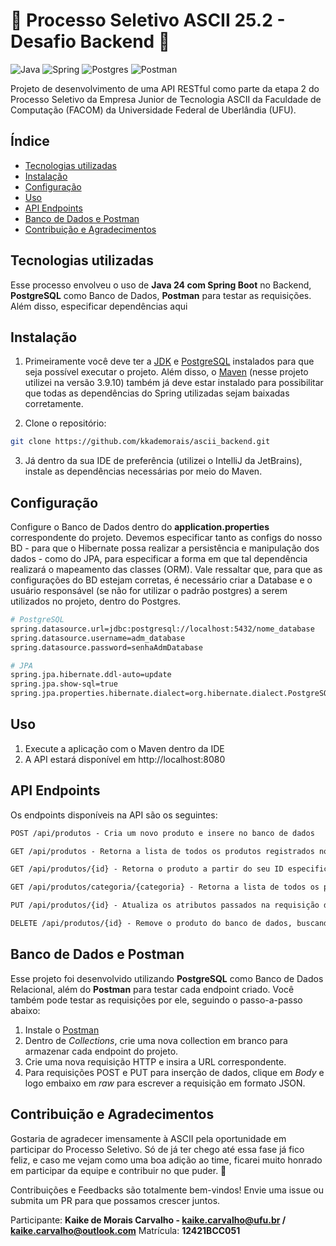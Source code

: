 # 🐧 Processo Seletivo ASCII 25.2 - Desafio Backend 🐧

![Java](https://img.shields.io/badge/java-%23ED8B00.svg?style=for-the-badge&logo=openjdk&logoColor=white)
![Spring](https://img.shields.io/badge/spring-%236DB33F.svg?style=for-the-badge&logo=spring&logoColor=white)
![Postgres](https://img.shields.io/badge/postgres-%23316192.svg?style=for-the-badge&logo=postgresql&logoColor=white)
![Postman](https://img.shields.io/badge/Postman-FF6C37?style=for-the-badge&logo=Postman&logoColor=white)


Projeto de desenvolvimento de uma API RESTful como parte da etapa 2 do Processo Seletivo da Empresa Junior de Tecnologia ASCII da Faculdade de Computação (FACOM) da Universidade Federal de Uberlândia (UFU).


## Índice
- [Tecnologias utilizadas](#tecnologias-utilizadas)
- [Instalação](#instalação)
- [Configuração](#configuração)
- [Uso](#uso)
- [API Endpoints](#api-endpoints)
- [Banco de Dados e Postman](#banco-de-dados-e-postman)
- [Contribuição e Agradecimentos](#contribuição-e-agradecimentos)


## Tecnologias utilizadas
Esse processo envolveu o uso de **Java 24 com Spring Boot** no Backend, **PostgreSQL** como Banco de Dados, **Postman** para testar as requisições.
Além disso, especificar dependências aqui


## Instalação

1. Primeiramente você deve ter a [JDK](https://www.oracle.com/java/technologies/downloads/) e [PostgreSQL](https://www.postgresql.org/) instalados para que seja possível executar o projeto. Além disso, o [Maven](https://maven.apache.org/download.cgi) (nesse projeto utilizei na versão 3.9.10) também já deve estar instalado para possibilitar que todas as dependências do Spring utilizadas sejam baixadas corretamente.

2. Clone o repositório:

```bash
git clone https://github.com/kkademorais/ascii_backend.git
```

3. Já dentro da sua IDE de preferência (utilizei o IntelliJ da JetBrains), instale as dependências necessárias por meio do Maven.


## Configuração

Configure o Banco de Dados dentro do **application.properties** correspondente do projeto.
Devemos especificar tanto as configs do nosso BD - para que o Hibernate possa realizar a persistência e manipulação dos dados - como do JPA, para especificar a forma em que tal dependência realizará o mapeamento das classes (ORM).
Vale ressaltar que, para que as configurações do BD estejam corretas, é necessário criar a Database e o usuário responsável (se não for utilizar o padrão postgres) a serem utilizados no projeto, dentro do Postgres.
```bash
# PostgreSQL
spring.datasource.url=jdbc:postgresql://localhost:5432/nome_database
spring.datasource.username=adm_database
spring.datasource.password=senhaAdmDatabase

# JPA
spring.jpa.hibernate.ddl-auto=update 
spring.jpa.show-sql=true
spring.jpa.properties.hibernate.dialect=org.hibernate.dialect.PostgreSQLDialect
```

## Uso

1. Execute a aplicação com o Maven dentro da IDE
2. A API estará disponível em http://localhost:8080


## API Endpoints
Os endpoints disponíveis na API são os seguintes:

```markdown
POST /api/produtos - Cria um novo produto e insere no banco de dados

GET /api/produtos - Retorna a lista de todos os produtos registrados no banco de dados

GET /api/produtos/{id} - Retorna o produto a partir do seu ID especificado

GET /api/produtos/categoria/{categoria} - Retorna a lista de todos os produtos com a categoria especificada 

PUT /api/produtos/{id} - Atualiza os atributos passados na requisição do produto com o ID especificado

DELETE /api/produtos/{id} - Remove o produto do banco de dados, buscando pelo seu ID
```

## Banco de Dados e Postman
Esse projeto foi desenvolvido utilizando **PostgreSQL** como Banco de Dados Relacional, além do **Postman** para testar cada endpoint criado.
Você também pode testar as requisições por ele, seguindo o passo-a-passo abaixo:
1. Instale o [Postman](https://www.postman.com/downloads/)
2. Dentro de *Collections*, crie uma nova collection em branco para armazenar cada endpoint do projeto.
3. Crie uma nova requisição HTTP e insira a URL correspondente.
4. Para requisições POST e PUT para inserção de dados, clique em *Body* e logo embaixo em *raw* para escrever a requisição em formato JSON.


## Contribuição e Agradecimentos

Gostaria de agradecer imensamente à ASCII pela oportunidade em participar do Processo Seletivo. Só de já ter chego até essa fase já fico feliz, e caso me vejam como uma boa adição ao time, ficarei muito honrado em participar da equipe e contribuir no que puder. 🐧

Contribuições e Feedbacks são totalmente bem-vindos! Envie uma issue ou submita um PR para que possamos crescer juntos.

Participante: **Kaike de Morais Carvalho - kaike.carvalho@ufu.br / kaike.carvalho@outlook.com**
Matrícula: **12421BCC051**